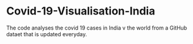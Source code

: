 # Covid-19-Visualisation-India
The code analyses the covid 19 cases in India v the world from a GitHub dataet that is updated everyday.
